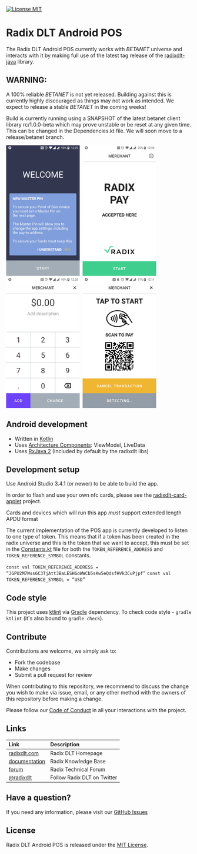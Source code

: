 [![License MIT](https://img.shields.io/badge/license-MIT-blue.svg)](LICENSE)

# Radix DLT Android POS

The Radix DLT Android POS currently works with _BETANET_ universe and interacts with it
by making full use of the latest tag release of the [radixdlt-java](https://github.com/radixdlt/radixdlt-java/tree/v21-beta) library.

## WARNING:

A 100% reliable _BETANET_ is not yet released. Building against this is currently highly discouraged as things may not work as intended.
We expect to release a stable _BETANET_ in the coming weeks!

Build is currently running using a SNAPSHOT of the latest betanet client library rc/1.0.0-beta which may prove unstable or be reset at any given time.
This can be changed in the Dependencies.kt file. We will soon move to a release/betanet branch.

<img src="art/radix_pos_welcome.jpg" width="200">&nbsp;
<img src="art/radix_pos_start.jpg" width="200">&nbsp;
<img  src="art/radix_pos_amount.jpg" width="200">&nbsp;
<img  src="art/radix_pos_tap_scan.jpg" width="200">

## Android development

 * Written in [Kotlin](https://kotlinlang.org/)
 * Uses [Architecture Components](https://developer.android.com/topic/libraries/architecture/): ViewModel, LiveData
 * Uses [RxJava 2](https://github.com/ReactiveX/RxJava) (Included by default by the radixdlt libs)

## Development setup

Use Android Studio 3.4.1 (or newer) to be able to build the app.

In order to flash and use your own nfc cards, please see the [radixdlt-card-applet](https://github.com/radixdlt/radixdlt-card-applet) project.

Cards and devices which will run this app *must* support extended length APDU format

The current implementation of the POS app is currently developed to listen to one type of token.
This means that if a token has been created in the radix universe and this is the token that we want to accept,
this must be set in the [Constants.kt](https://github.com/radixdlt/radixdlt-pos-android/blob/master/app/src/main/java/com/radixdlt/android/apps/pos/util/Constants.kt) file for both the `TOKEN_REFERENCE_ADDRESS` and `TOKEN_REFERENCE_SYMBOL` constants.

`const val TOKEN_REFERENCE_ADDRESS = “JGPU2M7Wss6C3TjAtt3BaLESHGoWWCb5sKw5eQdsfHVk3CuPjpf”`
`const val TOKEN_REFERENCE_SYMBOL = “USD”`

## Code style

This project uses [ktlint](https://github.com/pinterest/ktlint) via [Gradle](https://gradle.org/) dependency.
To check code style - `gradle ktlint` (it's also bound to `gradle check`).

## Contribute

Contributions are welcome, we simply ask to:

* Fork the codebase
* Make changes
* Submit a pull request for review

When contributing to this repository, we recommend to discuss the change you wish to make via issue,
email, or any other method with the owners of this repository before making a change. 

Please follow our [Code of Conduct](CODE_OF_CONDUCT.md) in all your interactions with the project.

## Links

| Link | Description |
| :----- | :------ |
[radixdlt.com](https://radixdlt.com/) | Radix DLT Homepage
[documentation](https://docs.radixdlt.com/) | Radix Knowledge Base
[forum](https://forum.radixdlt.com/) | Radix Technical Forum
[@radixdlt](https://twitter.com/radixdlt) | Follow Radix DLT on Twitter

## Have a question?

If you need any information, please visit our [GitHub Issues](https://github.com/radixdlt/radixdlt-pos-android/issues)

## License

Radix DLT Android POS is released under the [MIT License](LICENSE).